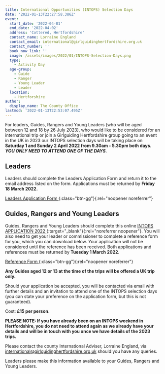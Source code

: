 ```yaml
---
title: International Opportunities (INTOPS) Selection Days
date: '2022-01-13T22:27:58.386Z'
event:
  start_date: '2022-04-01'
  end_date: '2022-04-02'
  address: 'Cottered, Hertfordshire'
  contact_name: Lorraine England
  contact_email: international@girlguidinghertfordshire.org.uk
  contact_number: ''
  book_now_link: ''
  image: /assets/images/2022/01/INTOPS-Selection-Days.png
  type:
    - Activity Day
  age-group:
    - Guide
    - Ranger
    - Young Leader
    - Leader
  location:
    - Hertforshire
author:
  display_name: The County Office
lastmod: '2022-01-13T22:53:07.495Z'
---
```

For leaders, Guides, Rangers and Young Leaders (who will be aged between 12 and 18 by 26 July 2023), who would like to be considered for an international trip or join a Girlguiding Hertfordshire group going to an event in the UK in 2023 our INTOPS selection days will be taking place on **Saturday 1 and Sunday 2 April 2022 from 9.30am - 5.30pm both days. _YOU ONLY NEED TO ATTEND ONE OF THE DAYS._**

## Leaders
Leaders should complete the Leaders Application Form and return it to the email address listed on the form.  Applications must be returned by **Friday 18 March 2022.**

[Leaders Application Form <i class="fa fa-download"></i>][2]{:class="btn-gg"}{:rel="noopener noreferrer"}

## Guides, Rangers and Young Leaders
Guides, Rangers and Young Leaders should complete this online [INTOPS APPLICATION 2022 <i class="fa fa-external-link"></i>][1]{:target="_blank"}{:rel="noreferrer noopener"}.  You will also need to get your leader or commissioner to complete a reference form for you, which you can download below.  Your application will not be considered until the reference has been received.  Both applications and references must be returned by **Tuesday 1 March 2022.**

[Reference Form <i class="fa fa-download"></i>][3]{:class="btn-gg"}{:rel="noopener noreferrer"}

**Any Guides aged 12 or 13 at the time of the trips will be offered a UK trip only.**

Should your application be accepted, you will be contacted via email with further details and an invitation to attend one of the INTOPS selection days (you can state your preference on the application form, but this is not guaranteed).  

Cost: **£15 per person.**

**PLEASE NOTE: If you have already been on an INTOPS weekend in Hertfordshire, you do not need to attend again as we already have your details and will be in touch with you once we have details of the 2023 trips.**

Please contact the county International Adviser, Lorraine England, via <international@girlguidinghertfordshire.org.uk> should you have any queries.

Leaders please make this information available to your Guides, Rangers and Young Leaders.

[1]: https://docs.google.com/forms/d/e/1FAIpQLScZXCG1AJ9tkS4dAs6WxSnftrlLvPTjw5xVv98-6qDFQF-AYQ/viewform
[2]: /assets/docs/2022/INTOPS-Leaders-Application-Forms-2022.docx
[3]: /assets/docs/2022/INTOPS-Reference-Form.pdf
